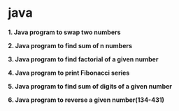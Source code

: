 # java 

**1. Java program to swap two numbers**

**2. Java program to find sum of n numbers**

**3. Java program to find factorial of a given number**

**4. Java program to print Fibonacci series**

**5. Java program to find sum of digits of a given number**

**6. Java program to reverse a given number(134-431)**